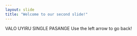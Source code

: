 ```yaml
---
layout: slide
title: "Welcome to our second slide!"
---
```

VALO UYIRU SINGLE PASANGE
Use the left arrow to go back!
